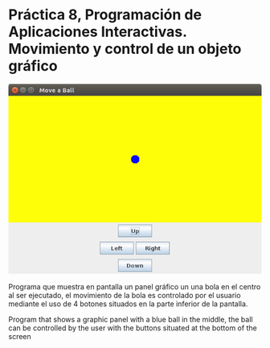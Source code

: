 # Práctica 8, Programación de Aplicaciones Interactivas. Movimiento y control de un objeto gráfico

![](./img/gui.png)


Programa que muestra en pantalla un panel gráfico un una bola en el centro al ser ejecutado, el movimiento de la bola es controlado por el usuario mediante el uso de 4 botones situados en la parte inferior de la pantalla.

Program that shows a graphic panel with a blue ball in the middle, the ball can be controlled by the user with the buttons situated at the bottom of the screen
